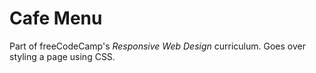 # Cafe Menu

Part of freeCodeCamp's *Responsive Web Design* curriculum. Goes over styling a page using CSS.
